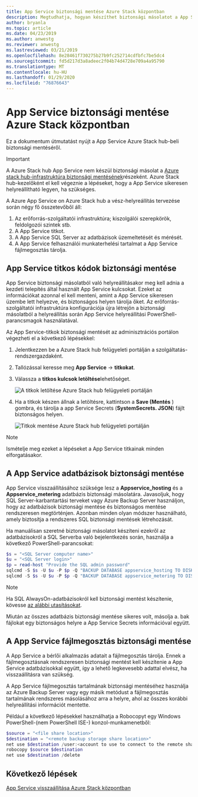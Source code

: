 ```yaml
---
title: App Service biztonsági mentése Azure Stack központban
description: Megtudhatja, hogyan készíthet biztonsági másolatot a App Servicesról Azure Stack hub-on.
author: bryanla
ms.topic: article
ms.date: 04/23/2019
ms.author: anwestg
ms.reviewer: anwestg
ms.lastreviewed: 03/21/2019
ms.openlocfilehash: 8e28461f730275b27b9fc252714cdfbfc7be5dc4
ms.sourcegitcommit: fd5d217d3a8adeec2f04b74d4728e709a4a95790
ms.translationtype: MT
ms.contentlocale: hu-HU
ms.lasthandoff: 01/29/2020
ms.locfileid: "76876643"
---
```

# <a name="back-up-app-service-on-azure-stack-hub"></a>App Service biztonsági mentése Azure Stack központban

Ez a dokumentum útmutatást nyújt a App Service Azure Stack hub-beli biztonsági mentéséről.

> [!IMPORTANT]
> A Azure Stack hub App Service nem készül biztonsági másolat a [Azure stack hub-infrastruktúra biztonsági mentésének](azure-stack-backup-infrastructure-backup.md)részeként. Azure Stack hub-kezelőként el kell végeznie a lépéseket, hogy a App Service sikeresen helyreállítható legyen, ha szükséges.

A Azure App Service on Azure Stack hub a vész-helyreállítás tervezése során négy fő összetevőből áll:
1. Az erőforrás-szolgáltatói infrastruktúra; kiszolgálói szerepkörök, feldolgozói szintek stb. 
2. A App Service titkot.
3. A App Service SQL Server az adatbázisok üzemeltetését és mérését.
4. A App Service felhasználói munkaterhelési tartalmat a App Service fájlmegosztás tárolja.

## <a name="back-up-app-service-secrets"></a>App Service titkos kódok biztonsági mentése
App Service biztonsági másolatból való helyreállításakor meg kell adnia a kezdeti telepítés által használt App Service kulcsokat. Ezeket az információkat azonnal el kell menteni, amint a App Service sikeresen üzembe lett helyezve, és biztonságos helyen tárolja őket. Az erőforrás-szolgáltatói infrastruktúra konfigurációja újra létrejön a biztonsági másolatból a helyreállítás során App Service helyreállítási PowerShell-parancsmagok használatával.

Az App Service-titkok biztonsági mentését az adminisztrációs portálon végezheti el a következő lépésekkel: 

1. Jelentkezzen be a Azure Stack hub felügyeleti portálján a szolgáltatás-rendszergazdaként.

2. Tallózással keresse meg **App Service** -> **titkokat**. 

3. Válassza a **titkos kulcsok letöltése**lehetőséget.

   ![A titkok letöltése Azure Stack hub felügyeleti portálján](./media/app-service-back-up/download-secrets.png)

4. Ha a titkok készen állnak a letöltésre, kattintson a **Save (Mentés** ) gombra, és tárolja a app Service Secrets (**SystemSecrets. JSON**) fájlt biztonságos helyen. 

   ![Titkok mentése Azure Stack hub felügyeleti portálján](./media/app-service-back-up/save-secrets.png)

> [!NOTE]
> Ismételje meg ezeket a lépéseket a App Service titkainak minden elforgatásakor.

## <a name="back-up-the-app-service-databases"></a>A App Service adatbázisok biztonsági mentése
App Service visszaállításához szüksége lesz a **Appservice_hosting** és a **Appservice_metering** adatbázis biztonsági másolatára. Javasoljuk, hogy SQL Server-karbantartási terveket vagy Azure Backup Server használjon, hogy az adatbázisok biztonsági mentése és biztonságos mentése rendszeresen megtörténjen. Azonban minden olyan módszer használható, amely biztosítja a rendszeres SQL biztonsági mentések létrehozását.

Ha manuálisan szeretné biztonsági másolatot készíteni ezekről az adatbázisokról a SQL Serverba való bejelentkezés során, használja a következő PowerShell-parancsokat:

  ```powershell
  $s = "<SQL Server computer name>"
  $u = "<SQL Server login>" 
  $p = read-host "Provide the SQL admin password"
  sqlcmd -S $s -U $u -P $p -Q "BACKUP DATABASE appservice_hosting TO DISK = '<path>\hosting.bak'"
  sqlcmd -S $s -U $u -P $p -Q "BACKUP DATABASE appservice_metering TO DISK = '<path>\metering.bak'"
  ```

> [!NOTE]
> Ha SQL AlwaysOn-adatbázisokról kell biztonsági mentést készítenie, kövesse [az alábbi utasításokat](https://docs.microsoft.com/sql/database-engine/availability-groups/windows/configure-backup-on-availability-replicas-sql-server?view=sql-server-2017). 

Miután az összes adatbázis biztonsági mentése sikeres volt, másolja a. bak fájlokat egy biztonságos helyre a App Service Secrets információval együtt.

## <a name="back-up-the-app-service-file-share"></a>A App Service fájlmegosztás biztonsági mentése
A App Service a bérlői alkalmazás adatait a fájlmegosztás tárolja. Ennek a fájlmegosztásnak rendszeresen biztonsági mentést kell készítenie a App Service adatbázisokkal együtt, így a lehető legkevesebb adattal elvész, ha visszaállításra van szükség.

A App Service fájlmegosztás tartalmának biztonsági mentéséhez használja az Azure Backup Server vagy egy másik metódust a fájlmegosztás tartalmának rendszeres másolásához arra a helyre, ahol az összes korábbi helyreállítási információt mentette.

Például a következő lépésekkel használhatja a Robocopyt egy Windows PowerShell-(nem PowerShell ISE-) konzol-munkamenetből:

```powershell
$source = "<file share location>"
$destination = "<remote backup storage share location>"
net use $destination /user:<account to use to connect to the remote share in the format of domain\username> *
robocopy $source $destination
net use $destination /delete
```

## <a name="next-steps"></a>Következő lépések
[App Service visszaállítása Azure Stack központban](app-service-recover.md)